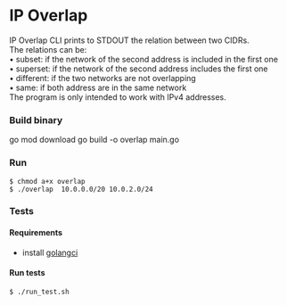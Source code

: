 # IP Overlap

IP Overlap CLI  prints to STDOUT the relation between
two CIDRs.
<br/>The relations can be:
<br/>• subset: if the network of the second address is included in the first one
<br/>• superset: if the network of the second address includes the first one
<br/>• different: if the two networks are not overlapping
<br/>• same: if both address are in the same network
<br/>The program is only intended to work with IPv4 addresses.

### Build binary

go mod download
go build -o overlap main.go

### Run

 ```shell script
 $ chmod a+x overlap
 $ ./overlap  10.0.0.0/20 10.0.2.0/24
 ```

### Tests

#### Requirements

- install [golangci](https://github.com/golangci/golangci-lint)

#### Run tests

 ```shell script
 $ ./run_test.sh
 ```